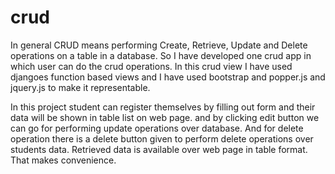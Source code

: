 # crud

In general CRUD means performing Create, Retrieve, Update and Delete operations on a table in a database. So I have developed one crud app in which user can do the crud operations. In this crud view I have used djangoes function based views and I have used bootstrap and popper.js and jquery.js to make it representable.

In this project student can register themselves by filling out form and their data will be shown in table list on web page.
and by clicking edit button we can go for performing update operations over database. 
And for delete operation there is a delete button given to perform delete operations over students data.
Retrieved data is available over web page in table format. That makes convenience.
